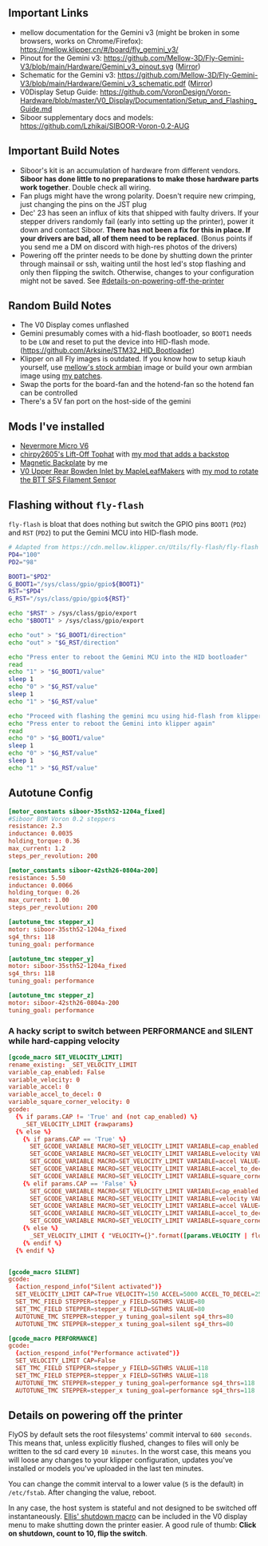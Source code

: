 ## Important Links

- mellow documentation for the Gemini v3 (might be broken in some browsers, works on Chrome/Firefox):  https://mellow.klipper.cn/#/board/fly_gemini_v3/ 
- Pinout for the Gemini v3: https://github.com/Mellow-3D/Fly-Gemini-V3/blob/main/Hardware/Gemini_v3_pinout.svg  ([Mirror](./Gemini_v3_pinout.svg))
- Schematic for the Gemini v3: https://github.com/Mellow-3D/Fly-Gemini-V3/blob/main/Hardware/Gemini_v3_schematic.pdf ([Mirror](./Gemini_v3_schematic.pdf))
- V0Display Setup Guide: 
https://github.com/VoronDesign/Voron-Hardware/blob/master/V0_Display/Documentation/Setup_and_Flashing_Guide.md
- Siboor supplementary docs and models: 
https://github.com/Lzhikai/SIBOOR-Voron-0.2-AUG

## Important Build Notes

- Siboor's kit is an accumulation of hardware from different vendors. **Siboor has done little to no preparations to make those hardware parts work together**. Double check all wiring.
- Fan plugs might have the wrong polarity. Doesn't require new crimping, just changing the pins on the JST plug
- Dec' 23 has seen an influx of kits that shipped with faulty drivers. If your stepper drivers randomly fail (early into setting up the printer), power it down and contact Siboor. **There has not been a fix for this in place. If your drivers are bad, all of them need to be replaced**. (Bonus points if you send me a DM on discord with high-res photos of the drivers)
- Powering off the printer needs to be done by shutting down the printer through mainsail or ssh, waiting until the host led's stop flashing and only then flipping the switch. Otherwise, changes to your configuration might not be saved. See [#details-on-powering-off-the-printer](#details-on-powering-off-the-printer)

## Random Build Notes

- The V0 Display comes unflashed
- Gemini presumably comes with a hid-flash bootloader, so `BOOT1` needs to be `LOW` and reset to put the device into HID-flash mode. (<https://github.com/Arksine/STM32_HID_Bootloader>)
- Klipper on all Fly images is outdated. If you know how to setup kiauh yourself, use [mellow's stock armbian](http://mellow.klipper.cn/#/introduction/downloadimg) image or build your own armbian image using [my patches](https://github.com/reemo3dp/mellowfly-geminipi-armbian).
- Swap the ports for the board-fan and the hotend-fan so the hotend fan can be controlled
- There's a 5V fan port on the host-side of the gemini

## Mods I've installed

- [Nevermore Micro V6](https://github.com/nevermore3d/Nevermore_Micro/tree/master/V6)
- [chirpy2605's Lift-Off Tophat](https://github.com/chirpy2605/voron/tree/main/V0/Lift-Off_Tophat_Hinges) with [my mod that adds a backstop](https://www.printables.com/model/659597-chirpys-v02-lift-off-tophat-hinges-with-backstop)
- [Magnetic Backplate](https://www.printables.com/model/659559-magnetic-backplate-for-voron-v02) by me
- [V0 Upper Rear Bowden Inlet by MapleLeafMakers](https://github.com/MapleLeafMakers/V0_Upper_Rear_Bowden_Inlet/tree/main) with [my mod to rotate the BTT SFS Filament Sensor](https://github.com/MapleLeafMakers/V0_Upper_Rear_Bowden_Inlet/pull/1)

## Flashing without `fly-flash`

`fly-flash` is bloat that does nothing but switch the GPIO pins `BOOT1` (`PD2`) and `RST` (`PD2`) to put the Gemini MCU into HID-flash mode.

``` bash title="Put the Gemini MCU into HID mode"
# Adapted from https://cdn.mellow.klipper.cn/Utils/fly-flash/fly-flash
PD4="100"
PD2="98"

BOOT1="$PD2"
G_BOOT1="/sys/class/gpio/gpio${BOOT1}"
RST="$PD4"
G_RST="/sys/class/gpio/gpio${RST}"

echo "$RST" > /sys/class/gpio/export
echo "$BOOT1" > /sys/class/gpio/export

echo "out" > "$G_BOOT1/direction"
echo "out" > "$G_RST/direction"

echo "Press enter to reboot the Gemini MCU into the HID bootloader"
read
echo "1" > "$G_BOOT1/value"
sleep 1
echo "0" > "$G_RST/value"
sleep 1
echo "1" > "$G_RST/value"

echo "Proceed with flashing the gemini mcu using hid-flash from klipper"
echo "Press enter to reboot the Gemini into klipper again"
read
echo "0" > "$G_BOOT1/value"
sleep 1
echo "0" > "$G_RST/value"
sleep 1
echo "1" > "$G_RST/value"
```

## Autotune Config

``` toml
[motor_constants siboor-35sth52-1204a_fixed]
#Siboor BOM Voron 0.2 steppers
resistance: 2.3
inductance: 0.0035
holding_torque: 0.36
max_current: 1.2
steps_per_revolution: 200

[motor_constants siboor-42sth26-0804a-200]
resistance: 5.50
inductance: 0.0066
holding_torque: 0.26
max_current: 1.00
steps_per_revolution: 200

[autotune_tmc stepper_x]
motor: siboor-35sth52-1204a_fixed
sg4_thrs: 118
tuning_goal: performance

[autotune_tmc stepper_y]
motor: siboor-35sth52-1204a_fixed
sg4_thrs: 118
tuning_goal: performance

[autotune_tmc stepper_z]
motor: siboor-42sth26-0804a-200
tuning_goal: performance
```

### A hacky script to switch between PERFORMANCE and SILENT while hard-capping velocity

``` toml
[gcode_macro SET_VELOCITY_LIMIT]
rename_existing: _SET_VELOCITY_LIMIT
variable_cap_enabled: False
variable_velocity: 0
variable_accel: 0
variable_accel_to_decel: 0
variable_square_corner_velocity: 0
gcode:
  {% if params.CAP != 'True' and (not cap_enabled) %}
    _SET_VELOCITY_LIMIT {rawparams}
  {% else %}
    {% if params.CAP == 'True' %}
      SET_GCODE_VARIABLE MACRO=SET_VELOCITY_LIMIT VARIABLE=cap_enabled VALUE=True
      SET_GCODE_VARIABLE MACRO=SET_VELOCITY_LIMIT VARIABLE=velocity VALUE={params.VELOCITY | default(0) | float }
      SET_GCODE_VARIABLE MACRO=SET_VELOCITY_LIMIT VARIABLE=accel VALUE={params.ACCEL | default(0) | float }
      SET_GCODE_VARIABLE MACRO=SET_VELOCITY_LIMIT VARIABLE=accel_to_decel VALUE={params.ACCEL_TO_DECEL | default(0) | float }
      SET_GCODE_VARIABLE MACRO=SET_VELOCITY_LIMIT VARIABLE=square_corner_velocity VALUE={params.SQUARE_CORNER_VELOCITY | default(0) | float }
    {% elif params.CAP == 'False' %}
      SET_GCODE_VARIABLE MACRO=SET_VELOCITY_LIMIT VARIABLE=cap_enabled VALUE=False
      SET_GCODE_VARIABLE MACRO=SET_VELOCITY_LIMIT VARIABLE=velocity VALUE=0
      SET_GCODE_VARIABLE MACRO=SET_VELOCITY_LIMIT VARIABLE=accel VALUE=0
      SET_GCODE_VARIABLE MACRO=SET_VELOCITY_LIMIT VARIABLE=accel_to_decel VALUE=0
      SET_GCODE_VARIABLE MACRO=SET_VELOCITY_LIMIT VARIABLE=square_corner_velocity VALUE=0
    {% else %}
      _SET_VELOCITY_LIMIT { "VELOCITY={}".format([params.VELOCITY | float, velocity] | min) if params.VELOCITY else "" } { "ACCEL={}".format([params.ACCEL | float, accel] | min) if params.ACCEL else "" } { "ACCEL_TO_DECEL={}".format([params.ACCEL_TO_DECEL | float, accel_to_decel] | min) if params.ACCEL_TO_DECEL else "" } { "SQUARE_CORNER_VELOCITY={}".format([params.SQUARE_CORNER_VELOCITY | float, square_corner_velocity] | min) if params.SQUARE_CORNER_VELOCITY else "" }
    {% endif %}
  {% endif %}


[gcode_macro SILENT]
gcode:
  {action_respond_info("Silent activated")}
  SET_VELOCITY_LIMIT CAP=True VELOCITY=150 ACCEL=5000 ACCEL_TO_DECEL=2500 SQUARE_CORNER_VELOCITY=5
  SET_TMC_FIELD STEPPER=stepper_y FIELD=SGTHRS VALUE=80
  SET_TMC_FIELD STEPPER=stepper_x FIELD=SGTHRS VALUE=80
  AUTOTUNE_TMC STEPPER=stepper_y tuning_goal=silent sg4_thrs=80
  AUTOTUNE_TMC STEPPER=stepper_x tuning_goal=silent sg4_thrs=80

[gcode_macro PERFORMANCE]
gcode:
  {action_respond_info("Performance activated")}
  SET_VELOCITY_LIMIT CAP=False
  SET_TMC_FIELD STEPPER=stepper_y FIELD=SGTHRS VALUE=118
  SET_TMC_FIELD STEPPER=stepper_x FIELD=SGTHRS VALUE=118
  AUTOTUNE_TMC STEPPER=stepper_y tuning_goal=performance sg4_thrs=118
  AUTOTUNE_TMC STEPPER=stepper_x tuning_goal=performance sg4_thrs=118
```

## Details on powering off the printer

FlyOS by default sets the root filesystems' commit interval to `600 seconds`. This means that, unless explicitly flushed, changes to files will only be written to the sd card every `10 minutes`. In the worst case, this means you will loose any changes to your klipper configuration, updates you've installed or models you've uploaded in the last ten minutes.

You can change the commit interval to a lower value (`5` is the default) in `/etc/fstab`. After changing the value, reboot.

In any case, the host system is stateful and not designed to be switched off instantaneously. [Ellis' shutdown macro](https://ellis3dp.com/Print-Tuning-Guide/articles/useful_macros/shut_down_host.html) can be included in the V0 display menu to make shutting down the printer easier. A good rule of thumb: **Click on shutdown, count to 10, flip the switch**.
